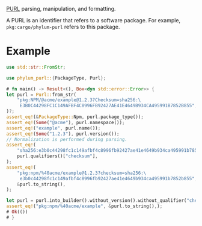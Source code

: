 [PURL] parsing, manipulation, and formatting.

A PURL is an identifier that refers to a software package. For example,
`pkg:cargo/phylum-purl` refers to this package.

[PURL]: https://github.com/package-url/purl-spec

# Example

```rust
use std::str::FromStr;

use phylum_purl::{PackageType, Purl};

# fn main() -> Result<(), Box<dyn std::error::Error>> {
let purl = Purl::from_str(
    "pkg:NPM/@acme/example@1.2.3?Checksum=sha256:\
     E3B0C44298FC1C149AFBF4C8996FB92427AE41E4649B934CA495991B7852B855",
)?;
assert_eq!(&PackageType::Npm, purl.package_type());
assert_eq!(Some("@acme"), purl.namespace());
assert_eq!("example", purl.name());
assert_eq!(Some("1.2.3"), purl.version());
// Normalization is performed during parsing.
assert_eq!(
    "sha256:e3b0c44298fc1c149afbf4c8996fb92427ae41e4649b934ca495991b7852b855",
    purl.qualifiers()["checksum"],
);
assert_eq!(
    "pkg:npm/%40acme/example@1.2.3?checksum=sha256:\
     e3b0c44298fc1c149afbf4c8996fb92427ae41e4649b934ca495991b7852b855",
    &purl.to_string(),
);

let purl = purl.into_builder().without_version().without_qualifier("checksum").build()?;
assert_eq!("pkg:npm/%40acme/example", &purl.to_string(),);
# Ok(())
# }
```
